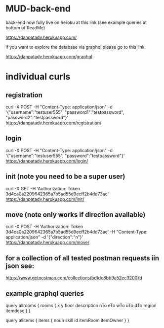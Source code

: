 # MUD-back-end

back-end now fully live on heroku at this link   (see example queries at bottom of ReadMe)

https://danpatadv.herokuapp.com/

if you want to explore the database via graphql please go to this link

https://danpatadv.herokuapp.com/graphql

# individual curls

## registration

curl -X POST -H "Content-Type: application/json" -d '{"username":"testuser555", "password1":"testpassword", "password2":"testpassword"}' https://danpatadv.herokuapp.com/registration/

## login 

curl -X POST -H "Content-Type: application/json" -d '{"username":"testuser555", "password":"testpassword"}' https://danpatadv.herokuapp.com/login/

## init (note you need to be a super user)

curl -X GET -H 'Authorization: Token 3d4ca0a2209642365a7b5ad55d9ecff2b4dd73ac' https://danpatadv.herokuapp.com/init/

## move (note only works if direction available)

curl -X POST -H 'Authorization: Token 3d4ca0a2209642365a7b5ad55d9ecff2b4dd73ac' -H "Content-Type: application/json" -d '{"direction":"n"}' https://danpatadv.herokuapp.com/move/

## for a collection of all tested postman requests iin json see:

https://www.getpostman.com/collections/bdfde8bb9a52ec32007d

## example graphql queries

query allrooms {
  rooms {
    x
    y
    floor
    description
    nTo
    eTo
    wTo
    uTo
    dTo
    region
    itemdesc
  }
}

query allitems {
  items {
    noun
    skill
    id
    itemRoom
    itemOwner
  }
}
